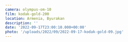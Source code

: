 ```yaml
---
camera: olympus-om-10
film: kodak-gold-200
location: Armenia, Byurakan
description: ''
date: '2022-09-17T23:00:10.000+00:00'
photo: '/uploads/2022/09/2022-09-17-kodak-gold-09.jpg'
---
```


